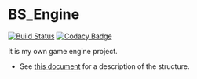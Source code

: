 # BS_Engine

[![Build Status](https://travis-ci.org/blAs1N/BS_Engine.svg?branch=master)](https://travis-ci.org/blAs1N/BS_Engine)
[![Codacy Badge](https://api.codacy.com/project/badge/Grade/4db8f194e3bc4a36a55ae80232565745)](https://www.codacy.com/manual/blAs1N/BS_Engine?utm_source=github.com&amp;utm_medium=referral&amp;utm_content=blAs1N/BS_Engine&amp;utm_campaign=Badge_Grade)

It is my own game engine project.

- See [this document](./Document/Architecture.md) for a description of the structure.  
